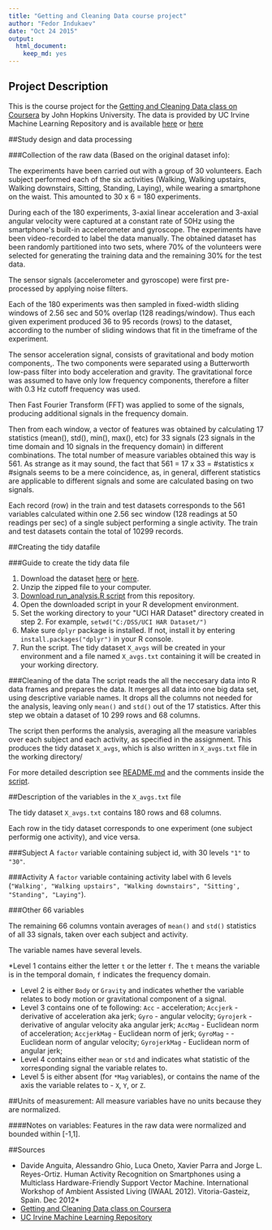 ```yaml
---
title: "Getting and Cleaning Data course project"
author: "Fedor Indukaev"
date: "Oct 24 2015"
output:
  html_document:
    keep_md: yes
---
```


## Project Description
This is the course project for the [Getting and Cleaning Data class on Coursera](https://www.coursera.org/course/getdata) by John Hopkins University.
The data is provided by UC Irvine Machine Learning Repository and is available [here](http://archive.ics.uci.edu/ml/datasets/Human+Activity+Recognition+Using+Smartphones) or [here](https://d396qusza40orc.cloudfront.net/getdata%2Fprojectfiles%2FUCI%20HAR%20Dataset.zip)

##Study design and data processing

###Collection of the raw data
(Based on the original dataset info):

The experiments have been carried out with a group of 30 volunteers. Each subject performed each of the six activities  (Walking, Walking upstairs, Walking downstairs, Sitting, Standing, Laying), while wearing a smartphone on the waist. This amounted to 30 x 6 = 180 experiments.

During each of the 180 experiments, 3-axial linear acceleration and 3-axial angular velocity were captured at a constant rate of 50Hz using the smartphone's built-in accelerometer and gyroscope. The experiments have been video-recorded to label the data manually. The obtained dataset has been randomly partitioned into two sets, where 70% of the volunteers were selected for generating the training data and the remaining 30% for the test data.

The sensor signals (accelerometer and gyroscope) were first pre-processed by applying noise filters.

Each of the 180 experiments was then sampled in fixed-width sliding windows of 2.56 sec and 50% overlap (128 readings/window). Thus each given experiment produced 36 to 95 records (rows) to the dataset, according to the number of sliding windows that fit in the timeframe of the experiment.

The sensor acceleration signal, consists of gravitational and body motion components,. The two components were separated using a Butterworth low-pass filter into body acceleration and gravity. The gravitational force was assumed to have only low frequency components, therefore a filter with 0.3 Hz cutoff frequency was used.

Then Fast Fourier Transform (FFT) was applied to some of the signals, producing additional signals in the frequency domain.

Then from each window, a vector of features was obtained by calculating 17 statistics (mean(), std(), min(), max(), etc) for 33 signals (23 signals in the time domain and 10 signals in the frequency domain) in different combinations. The total number of measure variables obtained this way is 561. As strange as it may sound, the fact that 561 = 17 x 33 = #statistics x #signals seems to be a mere coincidence, as,  in general, different statistics are applicable to different signals and some are calculated basing on two signals.

Each record (row) in the train and test datasets corresponds to the 561 variables calculated within one 2.56 sec window (128 readings at 50 readings per sec) of a single subject performing a single activity. The train and test datasets contain the total of 10299 records.

##Creating the tidy datafile

###Guide to create the tidy data file
1. Download the dataset [here](http://archive.ics.uci.edu/ml/machine-learning-databases/00240/UCI%20HAR%20Dataset.zip) or [here](https://d396qusza40orc.cloudfront.net/getdata%2Fprojectfiles%2FUCI%20HAR%20Dataset.zip).
2. Unzip the zipped file to your computer.
3. [Download run_analysis.R script](https://github.com/gecko984/Getting-and-Cleaning-Data-Course-Project/blob/master/run_analysis.R)  from this repository. 
4. Open the downloaded script in your R development environment.
5. Set the working directory to your "UCI HAR Dataset" directory created in step 2. For example, `setwd("C:/DSS/UCI HAR Dataset/")` 
6. Make sure `dplyr` package is installed. If not, install it by entering `install.packages("dplyr")` in your R console.
7. Run the script. The tidy dataset `X_avgs` will be created in your environment and a file named `X_avgs.txt` containing it will be created in your working directory. 

###Cleaning of the data
The script reads the all the neccesary data into R data frames and prepares the data. It merges all data into one big data set, using descriptive variable names. It drops all the columns not needed for the analysis, leaving only `mean()` and `std()` out of the 17 statistics. After this step we obtain a dataset of 10 299 rows and 68 columns.

The script then performs the analysis, averaging all the measure variables over each subject and each activity, as specified in the assignment. This produces the tidy dataset `X_avgs`, which is also written in `X_avgs.txt` file in the working directory/

For more detailed description see [README.md](https://github.com/gecko984/Getting-and-Cleaning-Data-Course-Project/blob/master/README.md) and the comments inside the [script](https://github.com/gecko984/Getting-and-Cleaning-Data-Course-Project/blob/master/run_analysis.R).

##Description of the variables in the `X_avgs.txt` file

The tidy dataset `X_avgs.txt` contains 180 rows and 68 columns.

Each row in the tidy dataset corresponds to one experiment (one subject performig one activity), and vice versa.

###Subject
A `factor` variable containing subject id, with 30 levels `"1"` to `"30"`.

###Activity
A `factor` variable containing activity label with 6 levels (`"Walking', "Walking upstairs", "Walking downstairs", "Sitting', "Standing", "Laying"`).

###Other 66 variables

The remaining 66 columns vontain averages of `mean()` and `std()` statistics of all 33 signals, taken over each subject and activity.

The variable names have several levels.

*Level 1 contains either the letter `t` or the letter `f`. The `t` means the variable is in the temporal domain, `f` indicates the frequency domain.
* Level 2 is either `Body` or `Gravity` and indicates whether the variable relates to body motion or gravitational component of a signal.
* Level 3 contains one of te following: 
  `Acc` - acceleration;
  `Accjerk` - derivative of acceleration aka jerk;
  `Gyro` - angular velocity;
  `Gyrojerk` - derivative of angular velocity aka angular jerk;
  `AccMag` - Euclidean norm of acceleration;
  `AccjerkMag` - Euclidean norm of jerk;
  `GyroMag` -  - Euclidean norm of angular velocity;
  `GyrojerkMag` - Euclidean norm of angular jerk;
* Level 4 contains either `mean` or `std` and indicates what statistic of the xorresponding signal the variable relates to.
* Level 5 is either absent (for `*Mag` variables), or contains the name of the axis the variable relates to - `X`, `Y`, or `Z`.

##Units of measurement:
All measure variables have no units because they are normalized.

####Notes on variables:
Features in the raw data were normalized and bounded within [-1,1].

##Sources

* Davide Anguita, Alessandro Ghio, Luca Oneto, Xavier Parra and Jorge L. Reyes-Ortiz. Human Activity Recognition on Smartphones using a Multiclass Hardware-Friendly Support Vector Machine. International Workshop of Ambient Assisted Living (IWAAL 2012). Vitoria-Gasteiz, Spain. Dec 2012*
* [Getting and Cleaning Data class on Coursera](https://www.coursera.org/course/getdata)
* [UC Irvine Machine Learning Repository](http://archive.ics.uci.edu/ml/datasets/Human+Activity+Recognition+Using+Smartphones)

